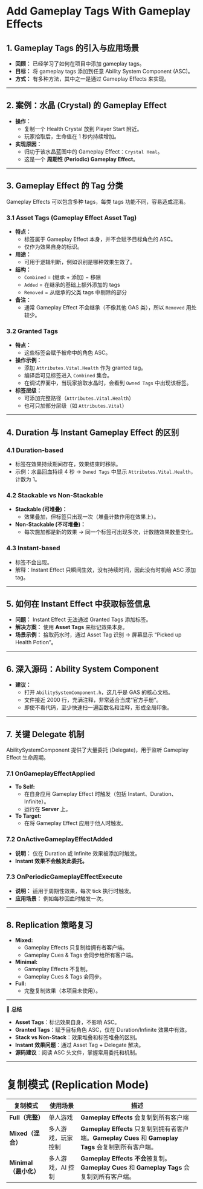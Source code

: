 # Add Gameplay Tags With Gameplay Effects

## 1. Gameplay Tags 的引入与应用场景

- **回顾：** 已经学习了如何在项目中添加 gameplay tags。
- **目标：** 将 gameplay tags 添加到任意 Ability System Component (ASC)。
- **方式：** 有多种方法，其中之一是通过 Gameplay Effects 来实现。

------

## 2. 案例：水晶 (Crystal) 的 Gameplay Effect

- **操作：**
  - 复制一个 Health Crystal 放到 Player Start 附近。
  - 玩家拾取后，生命值在 1 秒内持续增加。
- **实现原因：**
  - 归功于该水晶蓝图中的 Gameplay Effect：`Crystal Heal`。
  - 这是一个 **周期性 (Periodic) Gameplay Effect**。

------

## 3. Gameplay Effect 的 Tag 分类

Gameplay Effects 可以包含多种 tags，每类 tags 功能不同，容易造成混淆。

### 3.1 Asset Tags (Gameplay Effect Asset Tag)

- **特点：**
  - 标签属于 Gameplay Effect 本身，并不会赋予目标角色的 ASC。
  - 仅作为效果自身的标识。
- **用途：**
  - 可用于逻辑判断，例如识别是哪种效果生效了。
- **结构：**
  - `Combined` = (继承 + 添加) − 移除
  - `Added` = 在继承的基础上额外添加的 tags
  - `Removed` = 从继承的父类 tags 中剔除的部分
- **备注：**
  - 通常 Gameplay Effect 不会继承（不像其他 GAS 类），所以 `Removed` 用处较少。

### 3.2 Granted Tags

- **特点：**
  - 这些标签会赋予被命中的角色 ASC。
- **操作示例：**
  - 添加 `Attributes.Vital.Health` 作为 granted tag。
  - 编译后可见标签进入 `Combined` 集合。
  - 在调试界面中，当玩家拾取水晶时，会看到 `Owned Tags` 中出现该标签。
- **标签层级：**
  - 可添加完整路径（`Attributes.Vital.Health`）
  - 也可只加部分层级（如 `Attributes.Vital`）

------

## 4. Duration 与 Instant Gameplay Effect 的区别

### 4.1 Duration-based

- 标签在效果持续期间存在，效果结束时移除。
- 示例：水晶回血持续 4 秒 → `Owned Tags` 中显示 `Attributes.Vital.Health`，计数为 1。

### 4.2 Stackable vs Non-Stackable

- **Stackable (可堆叠)：**
  - 效果叠加，但标签只出现一次（堆叠计数作用在效果上）。
- **Non-Stackable (不可堆叠)：**
  - 每次施加都是新的效果 → 同一个标签可出现多次，计数随效果数量变化。

### 4.3 Instant-based

- 标签不会出现。
- 解释：Instant Effect 只瞬间生效，没有持续时间，因此没有时机给 ASC 添加 tag。

------

## 5. 如何在 Instant Effect 中获取标签信息

- **问题：** Instant Effect 无法通过 Granted Tags 添加标签。
- **解决方案：** 使用 **Asset Tags** 来标记效果本身。
- **场景示例：** 拾取药水时，通过 Asset Tag 识别 → 屏幕显示 “Picked up Health Potion”。

------

## 6. 深入源码：Ability System Component

- **建议：**
  - 打开 `AbilitySystemComponent.h`，这几乎是 GAS 的核心文档。
  - 文件接近 2000 行，充满注释，非常适合当成“官方手册”。
  - 即使不看代码，至少快速扫一遍函数名和注释，形成全局印象。

------

## 7. 关键 Delegate 机制

AbilitySystemComponent 提供了大量委托 (Delegate)，用于监听 Gameplay Effect 生命周期。

### 7.1 OnGameplayEffectApplied

- **To Self:**
  - 在自身应用 Gameplay Effect 时触发（包括 Instant、Duration、Infinite）。
  - 运行在 **Server** 上。
- **To Target:**
  - 在将 Gameplay Effect 应用于他人时触发。

### 7.2 OnActiveGameplayEffectAdded

- **说明：** 仅在 Duration 或 Infinite 效果被添加时触发。
- **Instant 效果不会触发此委托。**

### 7.3 OnPeriodicGameplayEffectExecute

- **说明：** 适用于周期性效果，每次 tick 执行时触发。
- **应用场景：** 例如每秒回血时触发一次。

------

## 8. Replication 策略复习

- **Mixed:**
  - Gameplay Effects 只复制给拥有者客户端。
  - Gameplay Cues & Tags 会同步给所有客户端。
- **Minimal:**
  - Gameplay Effects 不复制。
  - Gameplay Cues & Tags 会同步。
- **Full:**
  - 完整复制效果（本项目未使用）。

------

📌 **总结**

- **Asset Tags**：标记效果自身，不影响 ASC。
- **Granted Tags**：赋予目标角色 ASC，仅在 Duration/Infinite 效果中有效。
- **Stack vs Non-Stack**：效果堆叠和标签堆叠的区别。
- **Instant 效果问题**：通过 Asset Tag + Delegate 解决。
- **源码建议**：阅读 ASC 头文件，掌握常用委托和机制。



------

# 复制模式 (Replication Mode)

| 复制模式              | 使用场景           | 描述                                                         |
| --------------------- | ------------------ | ------------------------------------------------------------ |
| **Full（完整）**      | 单人游戏           | **Gameplay Effects** 会复制到所有客户端                      |
| **Mixed（混合）**     | 多人游戏，玩家控制 | **Gameplay Effects** 只复制到拥有者客户端。**Gameplay Cues** 和 **Gameplay Tags** 会复制到所有客户端。 |
| **Minimal（最小化）** | 多人游戏，AI 控制  | **Gameplay Effects 不会**被复制。**Gameplay Cues** 和 **Gameplay Tags** 会复制到所有客户端。 |


